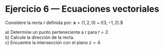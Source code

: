 # Ejercicio 6 — Ecuaciones vectoriales

Considere la recta $r$ definida por:
$\mathbf{x} = (1,2,0) + t(3,-1,2).$$

a) Determine un punto perteneciente a $r$ para $t=2$.  
b) Calcule la dirección de la recta.  
c) Encuentre la intersección con el plano $z=4$.

